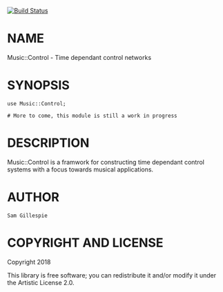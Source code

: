 [![Build Status](https://travis-ci.org/samgwise/Music-Control.svg?branch=master)](https://travis-ci.org/samgwise/Music-Control)

NAME
====

Music::Control - Time dependant control networks

SYNOPSIS
========

    use Music::Control;

    # More to come, this module is still a work in progress

DESCRIPTION
===========

Music::Control is a framwork for constructing time dependant control systems with a focus towards musical applications.

AUTHOR
======

    Sam Gillespie

COPYRIGHT AND LICENSE
=====================

Copyright 2018

This library is free software; you can redistribute it and/or modify it under the Artistic License 2.0.


